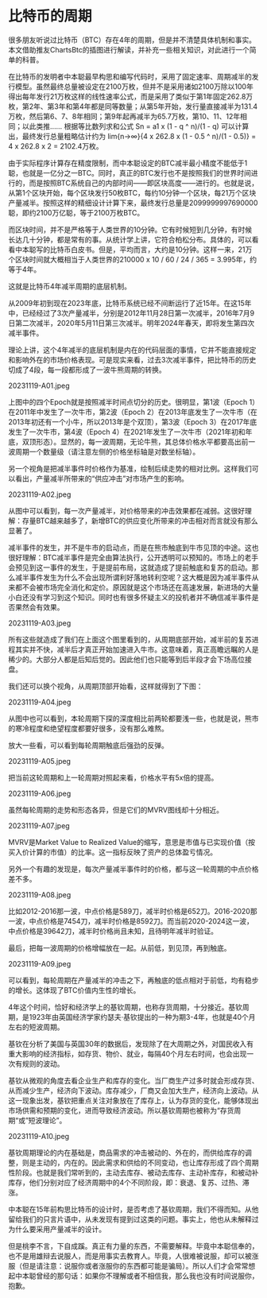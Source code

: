 # 比特币的周期

很多朋友听说过比特币（BTC）存在4年的周期，但是并不清楚具体机制和事实。本文借助推友ChartsBtc的插图进行解读，并补充一些相关知识，对此进行一个简单的科普。

在比特币的发明者中本聪最早构思和编写代码时，采用了固定速率、周期减半的发行模型。虽然最终总量被设定在2100万枚，但并不是采用诸如2100万除以100年得出每年发行21万枚这样的线性速率公式，而是采用了类似于第1年固定262.8万枚，第2年、第3年和第4年都是同等数量；从第5年开始，发行量直接减半为131.4万枚，然后第6、7、8年相同；第9年起再减半为65.7万枚，第10、11、12年相同；以此类推…… 根据等比数列求和公式 Sn = a1 x (1 - q ^ n)/(1 - q) 可以计算出，最终发行总量粗略估计约为 lim{n->∞}{4 x 262.8 x (1 - 0.5 ^ n)/(1 - 0.5)} = 4 x 262.8 x 2 = 2102.4万枚。

由于实际程序计算存在精度限制，而中本聪设定的BTC减半最小精度不能低于1聪，也就是一亿分之一BTC。同时，真正的BTC发行也不是按照我们的世界时间进行的，而是按照BTC系统自己的内部时间——即区块高度——进行的。也就是说，从第1个区块开始，每个区块发行50枚BTC，每约10分钟一个区块，每21万个区块产量减半。按照这样的精细设计计算下来，最终发行总量是2099999997690000聪，即约2100万亿聪，等于2100万枚BTC。

而区块时间，并不是严格等于人类世界的10分钟。它有时候短到几分钟，有时候长达几十分钟，都是常有的事。从统计学上讲，它符合柏松分布。具体的，可以看看中本聪写的比特币白皮书。但是，平均而言，大约是10分钟。这样一来，21万个区块时间就大概相当于人类世界的210000 x 10 / 60 / 24 / 365 = 3.995年，约等于4年。

这就是比特币4年减半周期的底层机制。

从2009年初到现在2023年底，比特币系统已经不间断运行了近15年。在这15年中，已经经过了3次产量减半，分别是2012年11月28日第一次减半，2016年7月9日第二次减半，2020年5月11日第三次减半。明年2024年春天，即将发生第四次减半事件。

理论上讲，这个4年减半的底层机制是内在的代码层面的事情，它并不能直接规定和影响外在的市场价格表现。可是现实来看，过去3次减半事件，把比特币的历史切成了4段，每一段都形成了一波牛熊周期的转换。

20231119-A01.jpeg

上图中的四个Epoch就是按照减半时间点切分的历史。很明显，第1波（Epoch 1）在2011年中发生了一次牛市，第2波（Epoch 2）在2013年底发生了一次牛市（在2013年初还有一个小牛，所以2013年是个双顶），第3波（Epoch 3）在2017年底发生了一次牛市，第4波（Epoch 4）在2021年发生了一次牛市（2021年初和年底，双顶形态）。显然的，每一波周期，无论牛熊，其总体价格水平都要高出前一波周期一个数量级（请注意左侧的价格坐标轴是对数坐标轴）。

另一个视角是把减半事件时价格作为基准，绘制后续走势的相对比例。这样我们可以看出，产量减半所带来的“供应冲击”对市场产生的影响。

20231119-A02.jpeg

从图中可以看到，每一次产量减半，对价格带来的冲击效果都在减弱。这很好理解：存量BTC越来越多了，新增BTC的供应变化所带来的冲击相对而言就没有那么显著了。

减半事件的发生，并不是牛市的启动点，而是在熊市触底到牛市见顶的中途。这也很好理解：BTC减半事件是完全由算法执行，公开透明可以预知的。市场上的老手会预见到这一事件的发生，于是提前布局，这就造成了提前触底和复苏的启动。那么减半事件发生为什么不会出现所谓利好落地转利空呢？这大概是因为减半事件从来都不会被市场完全消化和定价。原因就是这个市场还在高速发展，新进场的大量小白还没有学习到这个知识。同时也有很多怀疑主义的投机者并不确信减半事件是否果然会有效果。

20231119-A03.jpeg

所有这些就造成了我们在上面这个图里看到的，从周期底部开始，减半前的复苏进程其实并不快，减半后才真正开始加速进入牛市。这意味着，真正高瞻远瞩的人是稀少的。大部分人都是后知后觉的。因此他们也只能等到后半段才会下场高位接盘。

我们还可以换个视角，从周期顶部开始看，这样就得到了下图：

20231119-A04.jpeg

从图中也可以看到，本轮周期下探的深度相比前两轮都要浅一些，也就是说，熊市的寒冷程度和绝望程度都要好很多，没有那么难熬。

放大一些看，可以看到每轮周期触底后强劲的反弹。

20231119-A05.jpeg

把当前这轮周期和上一轮周期对照起来看，价格水平有5x倍的提高。

20231119-A06.jpeg

虽然每轮周期的走势和形态各异，但是它们的MVRV图线却十分相近。

20231119-A07.jpeg

MVRV是Market Value to Realized Value的缩写，意思是市值与已实现价值（按买入价计算的市值）的比率。这一指标反映了资产的总体盈亏情况。

另外一个有趣的发现是，每次产量减半事件时的价格，都与这一轮周期的中点价格差不多。

20231119-A08.jpeg

比如2012-2016那一波，中点价格是589刀，减半时价格是652刀。2016-2020那一波，中点价格是7454刀，减半时价格是8592刀。而当前2020-2024这一波，中点价格是39642刀，减半时价格尚且未知，且待明年减半时验证。

最后，把每一波周期的价格增幅放在一起。从前低，到见顶，再到触底。

20231119-A09.jpeg

可以看到，每轮周期在产量减半的冲击之下，再触底的低点相对于前低，均有稳步的增长。这体现了BTC价值内生性的增长。

4年这个时间，恰好和经济学上的基钦周期，也称存货周期，十分接近。基钦周期，是1923年由英国经济学家约瑟夫·基钦提出的一种为期3-4年，也就是40个月左右的短波周期。

基钦在分析了美国与英国30年的数据后，发现除了在大周期之外，对国民收入有重大影响的经济指标，如存货、物价、就业，每隔40个月左右时间，也会出现一次有规则的波动。

基钦从微观的角度去看企业生产和库存的变化。当厂商生产过多时就会形成存货、从而减少生产，经济向下波动。库存减少，厂商又会加大生产，经济向上波动。从这一现象出发，基钦把重点关注对象放在了库存上，认为存货的变化，能够体现出市场供需和预期的变化，进而导致经济波动。所以基钦周期也被称为“存货周期“或”短波理论”。

20231119-A10.jpeg

基钦周期理论的内在基础是，商品需求的冲击被动的、外在的，而供给库存的调整，则是主动的，内在的。因此需求和供给的不同变动，也让库存形成了四个周期性阶段。也就是我们常听到的，主动去库存、被动去库存、主动补库存，和被动补库存，他们分别对应了经济周期中的4个不同阶段，即：衰退、复苏、过热、滞涨。

中本聪在15年前构思比特币的设计时，是否考虑了基钦周期，我们不得而知。从他留给我们的只言片语中，从未发现有提到过这类的问题。事实上，他也从未解释过为什么要采用产量减半的设计。

但是桃李不言，下自成蹊。真正有力量的东西，不需要解释。毕竟中本聪信奉的，也不是用雄辩去说服人，而是用事实去教育人。毕竟，人很难被说服，却可以被涨服（但是请注意：说服你或者涨服你的东西都可能是骗局）。所以人们才会常常想起中本聪曾经的那句话：如果你不理解或者不相信我，那么我也没有时间说服你，抱歉。


